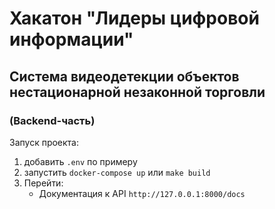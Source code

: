 # Хакатон "Лидеры цифровой информации"

## Система видеодетекции объектов нестационарной незаконной торговли
### (Backend-часть)

Запуск проекта:
1. добавить `.env` по примеру
2. запустить ```docker-compose up``` или ```make build```
3. Перейти:
    - Документация к API ```http://127.0.0.1:8000/docs```

